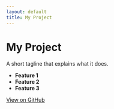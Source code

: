```yaml
---
layout: default
title: My Project
---
```


# My Project
A short tagline that explains what it does.

- **Feature 1**
- **Feature 2**
- **Feature 3**

[View on GitHub](https://github.com/your-username/your-repo-name)
